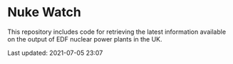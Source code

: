 # Nuke Watch

This repository includes code for retrieving the latest information available on the output of EDF nuclear power plants in the UK.

Last updated: 2021-07-05 23:07